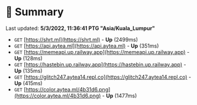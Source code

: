 # 📖 Summary
Last updated: **5/3/2022, 11:36:41 PTG "Asia/Kuala_Lumpur"**

- `GET` [https://shrt.ml](https://shrt.ml) - **Up** (2499ms)
- `GET` [https://api.aytea.ml](https://api.aytea.ml) - **Up** (351ms)
- `GET` [https://memeapi.up.railway.app](https://memeapi.up.railway.app) - **Up** (128ms)
- `GET` [https://hastebin.up.railway.app](https://hastebin.up.railway.app) - **Up** (135ms)
- `GET` [https://glitch247.aytea14.repl.co](https://glitch247.aytea14.repl.co) - **Up** (415ms)
- `GET` [https://color.aytea.ml/4b31d6.png](https://color.aytea.ml/4b31d6.png) - **Up** (1477ms)
